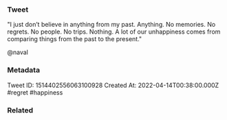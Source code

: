 ### Tweet
"I just don’t believe in anything from my past. Anything. No memories. No regrets. No people. No trips. Nothing. A lot of our unhappiness comes from comparing things from the past to the present."

@naval

### Metadata
Tweet ID: 1514402556063100928
Created At: 2022-04-14T00:38:00.000Z
#regret 
#happiness 

### Related

